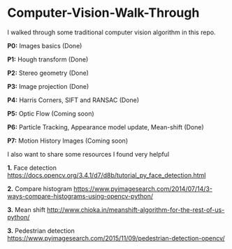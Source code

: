# Computer-Vision-Walk-Through

I walked through some traditional computer vision algorithm in this repo.

**P0:** Images basics (Done)

**P1:** Hough transform (Done)

**P2:** Stereo geometry (Done)

**P3:** Image projection (Done)

**P4:** Harris Corners, SIFT and RANSAC (Done)

**P5:** Optic Flow (Coming soon)

**P6:** Particle Tracking, Appearance model update, Mean-shift (Done)

**P7:** Motion History Images (Coming soon)

I also want to share some resources I found very helpful

**1.** Face detection
https://docs.opencv.org/3.4.1/d7/d8b/tutorial_py_face_detection.html

**2.** Compare histogram
https://www.pyimagesearch.com/2014/07/14/3-ways-compare-histograms-using-opencv-python/

**3.** Mean shift
http://www.chioka.in/meanshift-algorithm-for-the-rest-of-us-python/

**3.** Pedestrian detection
https://www.pyimagesearch.com/2015/11/09/pedestrian-detection-opencv/
